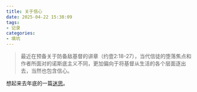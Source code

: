 ```yaml
---
title: 关于信心
date: 2025-04-22 15:38:09
tags:
- 记录
categories:
- 填坑
---
```


>最近在预备关于防备敌基督的讲章（约壹2:18-27），当代信徒的堕落焦点和作者所面对的诺斯底主义不同，更加偏向于将基督从生活的各个层面逐出去，当然也包含信心。

想起来去年底的一篇[迷思](https://asherlife.github.io/2024/12/%E7%A2%8E%E7%89%87.20241207/)。


